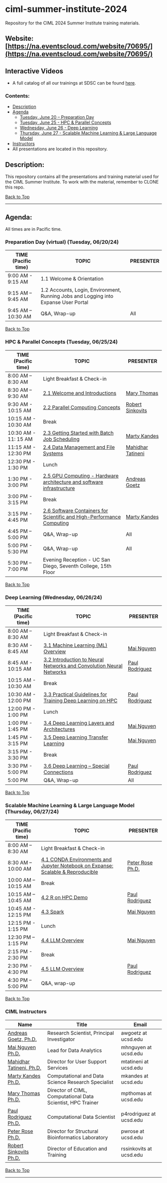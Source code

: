 # ciml-summer-institute-2024
Repository for the CIML 2024 Summer Institute training materials.

## Website: [https://na.eventscloud.com/website/70695/](https://na.eventscloud.com/website/70695/)

## Interactive Videos
* A full catalog of all our trainings at SDSC can be found [here](https://www.sdsc.edu/education_and_training/training_hpc.html#catalog).

### <a name="top">**Contents:**
* [Description](#description)
* [Agenda](#agenda)
  * [Tuesday, June 20 – Preparation Day](#agenda-prep)
  * [Tuesday, June 25 - HPC & Parallel Concepts](#agenda-hpc-pc)
  * [Wednesday, June 26 - Deep Learning](#agenda-deep-learning)
  * [Thursday, June 27 - Scalable Machine Learning & Large Language Model](#agenda-scalable-ml-LLM)
* [Instructors](#instructors)
* All presentations are located in this repository.

## Description:<a name="description"></a>
This repository contains all the presentations and training material used for the CIML Summer Institute.
To work with the material, remember to CLONE this repo.

[Back to Top](#top)
  <hr>
  
## Agenda:<a name="agenda"></a>
All times are in Pacific time.

### Preparation Day (virtual) (Tuesday, 06/20/24) <a name="agenda-prep"></a>
| **TIME (Pacific time)**       |   **TOPIC** | **PRESENTER** |
| -------------------- |  ----------- | ----------- |
| 9:00 AM - 9:15 AM	   |  1.1 Welcome & Orientation |
| 9:15 AM – 9:45 AM    |  1.2 Accounts, Login, Environment, Running Jobs and Logging into Expanse User Portal |
| 9:45 AM – 10:30 AM	 |  Q&A, Wrap-up  | All |

[Back to Top](#top)

 ### HPC & Parallel Concepts (Tuesday, 06/25/24)<a name="agenda-hpc-pc"></a>
| **TIME (Pacific time)**       | **TOPIC** | **PRESENTER** |
| -------------------- | ----------- | ----------- |
| 8:00 AM – 8:30 AM  | Light Breakfast & Check-in |    |
| 8:30 AM – 9:30 AM    | 	[2.1 Welcome and Introductions]()|  [Mary Thomas](https://www.sdsc.edu/research/researcher_spotlight/thomas_mary.html)  |
| 9:30 AM - 10:15 AM | [2.2 Parallel Computing Concepts]()| [Robert Sinkovits](https://www.sdsc.edu/research/researcher_spotlight/sinkovits_robert.html) |\
| 10:15 AM - 10:30 AM | Break |    |
| 10:30 AM - 11: 15 AM  | 	[2.3 Getting Started with Batch Job Scheduling]() | [Marty Kandes](https://www.linkedin.com/in/marty-kandes-b53a34144/) |
| 11:15 AM - 12:30 PM |  [2.4 Data Management and File Systems]() | [Mahidhar Tatineni](https://www.sdsc.edu/research/researcher_spotlight/tatineni_mahidhar.html) |
| 12:30 PM - 1:30 PM | Lunch |    |
| 1:30 PM - 3:00 PM  |  [2.5  GPU Computing - Hardware architecture and software infrastructure]() | [Andreas Goetz](https://www.sdsc.edu/research/researcher_spotlight/goetz_andreas.html) |
| 3:00 PM - 3:15 PM | Break |    |
| 3:15 PM - 4:45 PM  | 	[2.6 Software Containers for Scientific and High-Performance Computing]() | [Marty Kandes](https://www.linkedin.com/in/marty-kandes-b53a34144/) |
| 4:45 PM – 5:00 PM   |  Q&A, Wrap-up | All |
| 5:00 PM - 5:30 PM  |  Q&A, Wrap-up | All |
| 5:30 PM – 7:00 PM   |  Evening Reception - UC San Diego, Seventh College, 15th Floor |  |

[Back to Top](#top)

### Deep Learning (Wednesday, 06/26/24)<a name="#agenda-deep-learning"></a>
| **TIME (Pacific time)**       | **TOPIC** | **PRESENTER** |
| -------------------- | ----------- | ----------- |
| 8:00 AM – 8:30 AM  | Light Breakfast & Check-in |    |
| 8:30 AM - 8:45 AM  |  [3.1 Machine Learning (ML) Overview ]() | [Mai Nguyen](https://www.sdsc.edu/research/researcher_spotlight/nguyen_mai.html) |
| 8:45 AM - 10:15 AM | 	[3.2 Introduction to Neural Networks and Convolution Neural Networks]() |   [Paul Rodriguez](https://www.coursera.org/instructor/~13847302) |
| 10:15 AM - 10:30 AM |  Break |  |
| 10:30 AM - 12:00 PM |  [3.3 Practical Guidelines for Training Deep Learning on HPC]() | [Paul Rodriguez](https://www.coursera.org/instructor/~13847302) |
| 12:00 PM - 1:00 PM |  Lunch |  |
| 1:00 PM - 1:45 PM |  [3.4 Deep Learning Layers and Architectures]() | [Mai Nguyen](https://www.sdsc.edu/research/researcher_spotlight/nguyen_mai.html) |
| 1:45 PM - 3:15 PM |  [3.5 Deep Learning Transfer Learning]() | [Mai Nguyen](https://www.sdsc.edu/research/researcher_spotlight/nguyen_mai.html) |
| 3:15 PM - 3:30 PM |  Break |  |
| 3:30 PM - 5:00 PM |  [3.6 Deep Learning – Special Connections]() | [Paul Rodriguez](https://www.coursera.org/instructor/~13847302) |
| 5:00 PM  |  Q&A, Wrap-up | All |

[Back to Top](#top)

### Scalable Machine Learning & Large Language Model (Thursday, 06/27/24)<a name="#agenda-scalable-ml-LLM"></a>
| **TIME (Pacific time)** | **TOPIC** | **PRESENTER** |
| -------------------- | ----------- | ----------- |
| 8:00 AM – 8:30 AM  | Light Breakfast & Check-in |    |
| 8:30 AM – 10:00 AM  |  [4.1 CONDA Environments and Jupyter Notebook on Expanse: Scalable & Reproducible]()| [Peter Rose Ph.D.](https://www.sdsc.edu/research/researcher_spotlight/rose_peter.html)
| 10:00 AM – 10:15 AM |  Break |  |
| 10:15 AM – 10:45 AM   |  [4.2 R on HPC Demo]() | [Paul Rodriguez](https://www.coursera.org/instructor/~13847302)  |
| 10:45 AM - 12:15 PM  |  [4.3 Spark]() | [Mai Nguyen](https://www.sdsc.edu/research/researcher_spotlight/nguyen_mai.html) |
| 12:15 PM - 1:15 PM |  Lunch |  |
| 12:30 PM – 1:15 PM |  [4.4 LLM Overview]() | [Mai Nguyen](https://www.sdsc.edu/research/researcher_spotlight/nguyen_mai.html) |
| 2:15 PM - 2:30 PM	 |  Break  |  |
| 2:30 PM - 4:30 PM  |  [4.5 LLM Overview]() | [Paul Rodriguez](https://www.coursera.org/instructor/~13847302) |
| 4:30 PM – 5:00 PM  | Q&A, wrap-up | |
 
 [Back to Top](#top)
  
  ### CIML Instructors<a name="instructors"></a>
| **Name** | **Title** | **Email** | 
| -------------------- | ----------- | ----------- |
| [Andreas Goetz, Ph.D.](https://www.sdsc.edu/research/researcher_spotlight/goetz_andreas.html)   |  Research Scientist, Principal Investigator  | awgoetz at ucsd.edu | 
| [Mai Nguyen Ph.D.](https://www.sdsc.edu/research/researcher_spotlight/nguyen_mai.html) |  Lead for Data Analytics | 	mhnguyen at ucsd.edu | | 
| [Mahidhar Tatineni, Ph.D.](https://www.sdsc.edu/research/researcher_spotlight/tatineni_mahidhar.html) | Director for User Support Services | mtatineni at ucsd.edu |
| [Marty Kandes Ph.D.](https://www.linkedin.com/in/marty-kandes-b53a34144) |  Computational and Data Science Research Specialist | 	mkandes at ucsd.edu | 
| [Mary Thomas Ph.D.](https://www.sdsc.edu/research/researcher_spotlight/thomas_mary.html)  |  Director of CIML, Computational Data Scientist, HPC Trainer  | 	mpthomas at ucsd.edu | 
| [Paul Rodriguez Ph.D.](https://profiles.ucsd.edu/paul.rodriguez)	|  Computational Data Scientist | 	p4rodriguez at ucsd.edu | 
| [Peter Rose Ph.D.](https://www.sdsc.edu/research/researcher_spotlight/rose_peter.html)	|  Director for Structural Bioinformatics Laboratory  | 	pwrose at ucsd.edu | 
| [Robert Sinkovits Ph.D.](https://www.sdsc.edu/research/researcher_spotlight/sinkovits_robert.html)  |  Director of Education and Training  | 	rssinkovits at ucsd.edu | 

  [Back to Top](#top)
    <hr>
